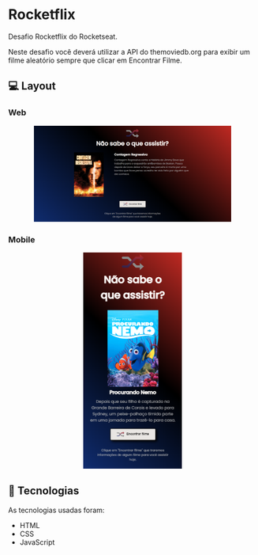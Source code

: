 # Rocketflix
Desafio Rocketflix do Rocketseat.

<p>Neste desafio você deverá utilizar a API do themoviedb.org para exibir um filme aleatório sempre que clicar em Encontrar Filme.</p>

## 💻 Layout  

### Web

<p align="center">
  <img alt="Rocketflix - Versão web" title="Rocketflix" src="./assets/img/tela-web.png" width="400px">
</p>

### Mobile

<p align="center">
  <img alt="Rocketflix - Versão mobile" title="Rocketflix" src="./assets/img/tela-mobile.png" width="200px">
</p>

 ## 🔧 Tecnologias 

As tecnologias usadas foram: 
* HTML
* CSS
* JavaScript

